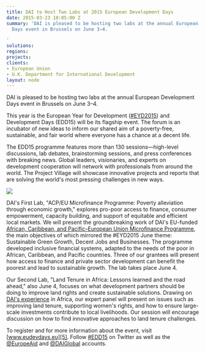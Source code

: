 ```yaml
---
title: DAI to Host Two Labs at 2015 European Development Days
date: 2015-03-23 18:05:00 Z
summary: 'DAI is pleased to be hosting two labs at the annual European Development
  Days event in Brussels on June 3–4.

'
solutions: 
regions: 
projects: 
clients:
- European Union
- U.K. Department for International Development
layout: node
---
```


DAI is pleased to be hosting two labs at the annual European Development Days event in Brussels on June 3–4.

This year is the European Year for Development ([#EYD2015][1]) and Development Days (EDD15) will be its flagship event. The forum is an incubator of new ideas to inform our shared aim of a poverty-free, sustainable, and fair world where everyone has a chance at a decent life.

The EDD15 programme features more than 130 sessions—high-level discussions, lab debates, brainstorming sessions, and press conferences with breaking news. Global leaders, visionaries, and experts on development cooperation will network with professionals from around the world. The Project Village will showcase innovative projects and reports that are solving the world's most pressing challenges in new ways.

![][2]

DAI's First Lab, "ACP/EU Microfinance Programme: Poverty alleviation through economic growth," explores pro-poor access to finance, consumer empowerment, capacity building, and support of equitable and efficient local markets. We will present the groundbreaking work of DAI's EU-funded [African, Caribbean, and Pacific–European Union Microfinance Programme][3], the main objectives of which mirrored the #EYD2015 June theme: Sustainable Green Growth, Decent Jobs and Businesses. The programme developed inclusive financial systems, adapted to the needs of the poor in African, Caribbean, and Pacific countries. Three of our grantees will present how access to finance and private sector development can benefit the poorest and lead to sustainable growth. The lab takes place June 4.

Our Second Lab, "Land Tenure in Africa: Lessons learned and the road ahead," also June 4, focuses on what development partners should be doing to improve land rights and create sustainable solutions. Drawing on [DAI's experience][4] in Africa, our expert panel will present on issues such as improving land tenure, supporting women's rights, and how to ensure large-scale investments contribute to local livelihoods. Our session will encourage discussion on how to find innovative approaches to land tenure challenges.

To register and for more information about the event, visit [www.eudevdays.eu][5]. Follow [#EDD15][6] on Twitter as well as the [@EuropeAid][7] and [@DAIGlobal][8] accounts.

[1]: https://twitter.com/search?q=%23EYD2015&src=typd
[2]: https://assetify-dai.com/news/EDD15_Logo.png
[3]: /our-work/projects/african-caribbean-and-pacific-european-union-microfinance-programme
[4]: /our-work/solutions/land-tenure
[5]: http://www.eudevdays.eu
[6]: https://twitter.com/search?q=%23EDD15&src=typd
[7]: https://twitter.com/europeaid
[8]: https://twitter.com/daiglobal

